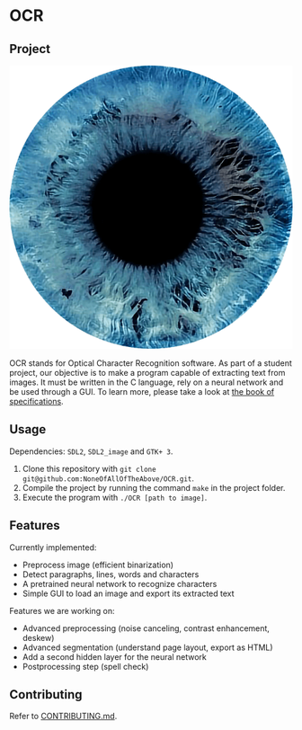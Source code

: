 # OCR



## Project

![Logo](https://raw.githubusercontent.com/NoneOfAllOfTheAbove/OCR/master/docs/logo.png)  

OCR stands for Optical Character Recognition software. As part of a student project, our objective is to make a program capable of extracting text from images. It must be written in the C language, rely on a neural network and be used through a GUI. To learn more, please take a look at [the book of specifications](https://github.com/NoneOfAllOfTheAbove/OCR/tree/master/docs/book-of-specifications.pdf).

## Usage

Dependencies: `SDL2`, `SDL2_image` and `GTK+ 3`.  

1. Clone this repository with `git clone git@github.com:NoneOfAllOfTheAbove/OCR.git`.
2. Compile the project by running the command `make` in the project folder.
3. Execute the program with `./OCR [path to image]`.

## Features

Currently implemented:
- Preprocess image (efficient binarization)
- Detect paragraphs, lines, words and characters
- A pretrained neural network to recognize characters
- Simple GUI to load an image and export its extracted text
  
Features we are working on:
- Advanced preprocessing (noise canceling, contrast enhancement, deskew)
- Advanced segmentation (understand page layout, export as HTML)
- Add a second hidden layer for the neural network
- Postprocessing step (spell check)

## Contributing

Refer to [CONTRIBUTING.md](https://github.com/NoneOfAllOfTheAbove/OCR/blob/master/CONTRIBUTING.md).